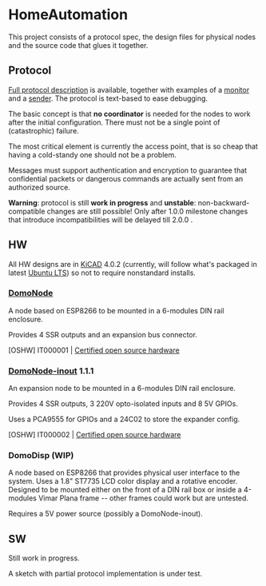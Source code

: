# HomeAutomation

This project consists of a protocol spec, the design files for physical nodes and the source code that glues it together.

## Protocol

[Full protocol description](protocol/protocol.txt) is available, together with examples of a [monitor](protocol/dom-monitor.py) and a [sender](protocol/dom-send.py). The protocol is text-based to ease debugging.

The basic concept is that **no coordinator** is needed for the nodes to work after the initial configuration. There must not be a single point of (catastrophic) failure.

The most critical element is currently the access point, that is so cheap that having a cold-standy one should not be a problem.

Messages must support authentication and encryption to guarantee that confidential packets or dangerous commands are actually sent from an authorized source.

**Warning**: protocol is still **work in progress** and **unstable**: non-backward-compatible changes are still possible! Only after 1.0.0 milestone changes that introduce incompatibilities will be delayed till 2.0.0 .

## HW

All HW designs are in [KiCAD](http://kicad-pcb.org/) 4.0.2 (currently, will follow what's packaged in latest [Ubuntu LTS](https://www.ubuntu.com/)) so not to require nonstandard installs.

### [DomoNode](domonode-1.1)

A node based on ESP8266 to be mounted in a 6-modules DIN rail enclosure.

Provides 4 SSR outputs and an expansion bus connector.

[OSHW] IT000001 | [Certified open source hardware](https://oshwa.org/cert)

### [DomoNode-inout](domonode-inout) 1.1.1

An expansion node to be mounted in a 6-modules DIN rail enclosure.

Provides 4 SSR outputs, 3 220V opto-isolated inputs and 8 5V GPIOs.

Uses a PCA9555 for GPIOs and a 24C02 to store the expander config.

[OSHW] IT000002 | [Certified open source hardware](https://oshwa.org/cert)

### DomoDisp (WIP)

A node based on ESP8266 that provides physical user interface to the system. Uses a 1.8" ST7735 LCD color display and a rotative encoder. Designed to be mounted either on the front of a DIN rail box or inside a 4-modules Vimar Plana frame -- other frames could work but are untested.

Requires a 5V power source (possibly a DomoNode-inout).

## SW

Still work in progress.

A sketch with partial protocol implementation is under test.

